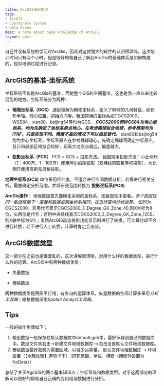 ```yaml
---
title: ArcGIS培训笔记
tags:
- ArcGIS
- Coordinate System
- Data Frame
desc: A note about base knowledge of ArcGIS.
layout: post
---
```


自己并没有系统的学习过ArcGis，因此对这款强大的软件的认识很琐碎。这次培训时间只有两个小时，但是很好的帮自己了解到ArcGis的基础体系是如何构建的，现对培训过程进行记录。
## ArcGIS的基准-坐标系统
坐标系统不仅是ArcGis的基准，而是整个GIS的空间基准，这也是我一直以来比较混乱的地方。坐标系统分为两种：

- **地理坐标系（GCS）**
    通俗理解为椭球坐标系，定义了椭球的几何特征，如长短半轴、球心位置、初始方向等。我国常用的坐标系如CGCS2000，WGS84，xian80，beijing54等均为GCS。 ***CGCS2000和WGS84为地心坐标系，均为先确定了坐标系原点地心，在考虑椭球拟合地球，参考框架均为ITRF，只是实现不同。精度不高的情况下可以相互替代。*** xian80和beijing54均为参心坐标系，坐标系原点在参考椭球球心，先确定椭球再确定坐标原点，且只和局部区域拟合较好，距离大地原点越远，偏差越大。

- **投影坐标系（PCS）**
  PCS = GCS + 投影方法。
  我国常用投影方法：小比例尺（1：400万，1：100万）使用[阿尔伯斯投影](https://desktop.arcgis.com/zh-cn/arcmap/10.3/guide-books/map-projections/albers-equal-area-conic.htm)（双纬线割圆锥等积投影），大比例尺使用高斯克吕格投影。

**地理坐标系(GCS)** 单位采用经纬度，不适合进行空间数据分析，若需进行相关分析，需要确定分析范围，并将研究范围转换为 **投影坐标系(PCS)**

**ArcGis操作：** 地理数据首先要确定采用的坐标系，图层属性中查看。*多个图层在同一数据框架下一定要和数据框架坐标系相同，在进行空间分析运算。* 如同为CGCS2000，若用代号表示CGCS2000_3_Degree_GK_Zone_40,则X坐标为8位，头两位是代号；若用中央经线表示CGCS2000_3_Degree_GK_Zone_120E，则X轴坐标为6位；虽然ArcGIS动态投影功能显示时进行了转换，可计算时却不会进行转换，若不进行人工转换，计算时肯定会出错。

## ArcGIS数据类型
这一部分在之前也是很混乱的，这次讲解很清晰，对用什么样的数据类型，进行什么样的运算。ArcGIS中有两种数据类型：

- 矢量数据

- 栅格数据
  
两种数据类型是两条平行线，有各自的运算体系。矢量数据的空间计算多采用*分析工具箱*；栅格数据采用*Spatial Analyst工具箱*。

## Tips
一般的操作步骤如下：
1. 输出数据一般保存在默认数据库中default.gdb中，最好保存到自己的数据库中。数据文件夹右击->新建文件地理数据库—>右击设置默认文件地理数据库。
2. 栅格数据最好裁剪为需要区域，以减少运算量。 
   默认文件地理数据库 -> 环境设置（【地理处理】选项卡下）（研究范围、单位、掩膜（掩膜外设置为NoData））

总结了关于AgcGIS的两个基本知识点：坐标系统和数据类型。对于这两部分的理解可以很好的帮助自己正确的应用地理数据进行分析。
